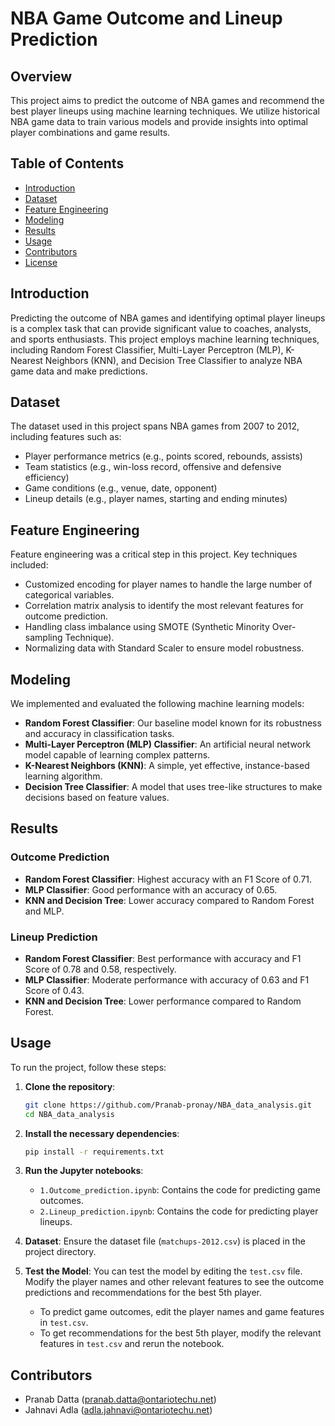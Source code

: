 # NBA Game Outcome and Lineup Prediction

## Overview
This project aims to predict the outcome of NBA games and recommend the best player lineups using machine learning techniques. We utilize historical NBA game data to train various models and provide insights into optimal player combinations and game results.

## Table of Contents
- [Introduction](#introduction)
- [Dataset](#dataset)
- [Feature Engineering](#feature-engineering)
- [Modeling](#modeling)
- [Results](#results)
- [Usage](#usage)
- [Contributors](#contributors)
- [License](#license)

## Introduction
Predicting the outcome of NBA games and identifying optimal player lineups is a complex task that can provide significant value to coaches, analysts, and sports enthusiasts. This project employs machine learning techniques, including Random Forest Classifier, Multi-Layer Perceptron (MLP), K-Nearest Neighbors (KNN), and Decision Tree Classifier to analyze NBA game data and make predictions.

## Dataset
The dataset used in this project spans NBA games from 2007 to 2012, including features such as:
- Player performance metrics (e.g., points scored, rebounds, assists)
- Team statistics (e.g., win-loss record, offensive and defensive efficiency)
- Game conditions (e.g., venue, date, opponent)
- Lineup details (e.g., player names, starting and ending minutes)

## Feature Engineering
Feature engineering was a critical step in this project. Key techniques included:
- Customized encoding for player names to handle the large number of categorical variables.
- Correlation matrix analysis to identify the most relevant features for outcome prediction.
- Handling class imbalance using SMOTE (Synthetic Minority Over-sampling Technique).
- Normalizing data with Standard Scaler to ensure model robustness.

## Modeling
We implemented and evaluated the following machine learning models:
- **Random Forest Classifier**: Our baseline model known for its robustness and accuracy in classification tasks.
- **Multi-Layer Perceptron (MLP) Classifier**: An artificial neural network model capable of learning complex patterns.
- **K-Nearest Neighbors (KNN)**: A simple, yet effective, instance-based learning algorithm.
- **Decision Tree Classifier**: A model that uses tree-like structures to make decisions based on feature values.

## Results
### Outcome Prediction
- **Random Forest Classifier**: Highest accuracy with an F1 Score of 0.71.
- **MLP Classifier**: Good performance with an accuracy of 0.65.
- **KNN and Decision Tree**: Lower accuracy compared to Random Forest and MLP.

### Lineup Prediction
- **Random Forest Classifier**: Best performance with accuracy and F1 Score of 0.78 and 0.58, respectively.
- **MLP Classifier**: Moderate performance with accuracy of 0.63 and F1 Score of 0.43.
- **KNN and Decision Tree**: Lower performance compared to Random Forest.

## Usage
To run the project, follow these steps:

1. **Clone the repository**:
    ```bash
    git clone https://github.com/Pranab-pronay/NBA_data_analysis.git
    cd NBA_data_analysis
    ```

2. **Install the necessary dependencies**:
    ```bash
    pip install -r requirements.txt
    ```

3. **Run the Jupyter notebooks**:
    - `1.Outcome_prediction.ipynb`: Contains the code for predicting game outcomes.
    - `2.Lineup_prediction.ipynb`: Contains the code for predicting player lineups.


4. **Dataset**:
   Ensure the dataset file (`matchups-2012.csv`) is placed in the project directory.


5. **Test the Model**:
   You can test the model by editing the `test.csv` file. Modify the player names and other relevant features to see the outcome predictions and recommendations for the best 5th player.
    - To predict game outcomes, edit the player names and game features in `test.csv`.
    - To get recommendations for the best 5th player, modify the relevant features in `test.csv` and rerun the notebook.

## Contributors
- Pranab Datta ([pranab.datta@ontariotechu.net](mailto:pranab.datta@ontariotechu.net))
- Jahnavi Adla ([adla.jahnavi@ontariotechu.net](mailto:adla.jahnavi@ontariotechu.net))
